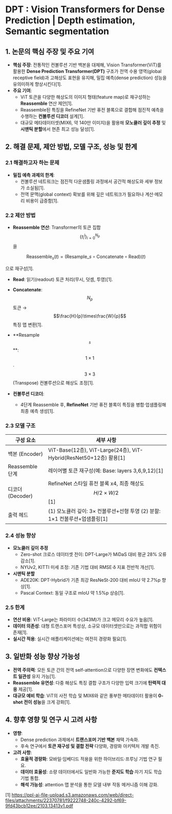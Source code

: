 # DPT : Vision Transformers for Dense Prediction | Depth estimation, Semantic segmentation

## 1. 논문의 핵심 주장 및 주요 기여  
- **핵심 주장**: 전통적인 컨볼루션 기반 백본을 대체해, Vision Transformer(ViT)를 활용한 **Dense Prediction Transformer(DPT)** 구조가 전역 수용 영역(global receptive field)과 고해상도 표현을 유지해, 밀집 예측(dense prediction) 성능을 유의미하게 향상시킨다[1].  
- **주요 기여**:  
  - ViT 토큰을 다양한 해상도의 이미지 형태(feature map)로 재구성하는 **Reassemble** 연산 제안[1].  
  - Reassemble된 특징을 RefineNet 기반 퓨전 블록으로 결합해 점진적 예측을 수행하는 **컨볼루션 디코더** 설계[1].  
  - 대규모 메타데이터셋(MIX6, 약 140만 이미지)을 활용해 **모노큘러 깊이 추정** 및 **시맨틱 분할**에서 현존 최고 성능 달성[1].

## 2. 해결 문제, 제안 방법, 모델 구조, 성능 및 한계

### 2.1 해결하고자 하는 문제  
- **밀집 예측 과제의 한계**:  
  - 컨볼루션 네트워크는 점진적 다운샘플링 과정에서 공간적 해상도와 세부 정보가 소실됨[1].  
  - 전역 문맥(global context) 확보를 위해 깊은 네트워크가 필요하나 계산·메모리 비용이 급증함[1].

### 2.2 제안 방법  
- **Reassemble 연산**: Transformer의 토큰 집합 $$\{t_l^i\}_{i=0}^{N_p}$$을

$$
    \text{Reassemble}_s(t) = (\text{Resample}\_s \circ \text{Concatenate} \circ \text{Read})(t)
$$
   
  으로 재구성[1].  
  - **Read**: 읽기(readout) 토큰 처리(무시, 덧셈, 투영)[1].  
  - **Concatenate**: $$N_p$$ 토큰 → $$\frac{H}{p}\times\frac{W}{p}$$ 특징 맵 변환[1].
  
  - **Resample $$_s$$ **: $$1\times1$$ · $$3\times3$$  (Transpose) 컨볼루션으로 해상도 조정[1].
   
- **컨볼루션 디코더**:  
  - 4단계 Reassemble 후, **RefineNet** 기반 퓨전 블록이 특징을 병합·업샘플링해 최종 예측 생성[1].

### 2.3 모델 구조  
| 구성 요소           | 세부 사항                                   |
|------------------|-----------------------------------------|
| 백본 (Encoder)     | ViT-Base(12층), ViT-Large(24층), ViT-Hybrid(ResNet50+12층) 활용[1] |
| Reassemble 단계    | 레이어별 토큰 재구성(예: Base: layers 3,6,9,12)[1]  |
| 디코더 (Decoder)   | RefineNet 스타일 퓨전 블록 x4, 최종 해상도 $$H/2\times W/2$$[1] |
| 출력 헤드         | (1) 모노큘러 깊이: 3× 컨볼루션+선형 투영 (2) 분할: 1×1 컨볼루션+업샘플링[1] |

### 2.4 성능 향상  
- **모노큘러 깊이 추정**  
  - Zero-shot 크로스 데이터셋 전이: DPT-Large가 MiDaS 대비 평균 28% 오류 감소[1].  
  - NYUv2, KITTI 미세 조정: 기존 기법 대비 RMSE·δ 지표 전반적 개선[1].
- **시맨틱 분할**  
  - ADE20K: DPT-Hybrid가 기존 최강 ResNeSt-200 대비 mIoU 약 2.7%p 향상[1].  
  - Pascal Context: 동일 구조로 mIoU 약 1.5%p 상승[1].

### 2.5 한계  
- **연산 비용**: ViT-Large는 파라미터 수(343M)가 크고 메모리 수요가 높음[1].  
- **데이터 의존성**: 대형 트랜스포머 특성상, 소규모 데이터셋만으로는 과적합 위험이 존재[1].  
- **실시간 적용**: 실시간 애플리케이션에는 여전히 경량화 필요[1].

## 3. 일반화 성능 향상 가능성  
- **전역 주의력**: 모든 토큰 간의 전역 self-attention으로 다양한 장면 변화에도 **컨텍스트 일관성** 유지 가능[1].  
- **Reassemble 유연성**: 다중 해상도 특징 결합 구조가 다양한 입력 크기에 **탄력적 대응** 제공[1].  
- **대규모 예비 학습**: ViT의 사전 학습 및 MIX6와 같은 풍부한 메타데이터 활용이 **0-shot 전이 성능**을 크게 강화[1].

## 4. 향후 영향 및 연구 시 고려 사항  
- **영향**:  
  - Dense prediction 과제에서 **트랜스포머 기반 백본** 채택 가속화.  
  - 후속 연구에서 **토큰 재구성 및 결합 전략** 다양화, 경량화 아키텍처 개발 촉진.  
- **고려 사항**:  
  - **효율적 경량화**: 모바일·임베디드 적용을 위한 하이브리드·프루닝 기법 연구 필요.  
  - **데이터 효율성**: 소량 데이터에서도 일반화 가능한 **준지도 학습**·자기 지도 학습 기법 통합.  
  - **해석 가능성**: attention 맵 분석을 통한 모델 내부 작동 메커니즘 이해 강화.

[1] https://ppl-ai-file-upload.s3.amazonaws.com/web/direct-files/attachments/22370781/f9222748-240c-4292-bf69-9fd43bcb12ee/2103.13413v1.pdf
